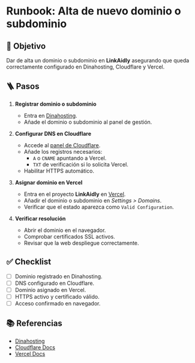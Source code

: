 


# Runbook: Alta de nuevo dominio o subdominio

## 🎯 Objetivo
Dar de alta un dominio o subdominio en **LinkAidly** asegurando que queda correctamente configurado en Dinahosting, Cloudflare y Vercel.

## 🪜 Pasos

1. **Registrar dominio o subdominio**
   - Entra en [Dinahosting](https://dinahosting.com/).
   - Añade el dominio o subdominio al panel de gestión.

2. **Configurar DNS en Cloudflare**
   - Accede al [panel de Cloudflare](https://dash.cloudflare.com/).
   - Añade los registros necesarios:
     - `A` o `CNAME` apuntando a Vercel.
     - `TXT` de verificación si lo solicita Vercel.
   - Habilitar HTTPS automático.

3. **Asignar dominio en Vercel**
   - Entra en el proyecto **LinkAidly** en [Vercel](https://vercel.com/).
   - Añadir el dominio o subdominio en *Settings > Domains*.
   - Verificar que el estado aparezca como `Valid Configuration`.

4. **Verificar resolución**
   - Abrir el dominio en el navegador.
   - Comprobar certificados SSL activos.
   - Revisar que la web despliegue correctamente.

## ✅ Checklist
- [ ] Dominio registrado en Dinahosting.
- [ ] DNS configurado en Cloudflare.
- [ ] Dominio asignado en Vercel.
- [ ] HTTPS activo y certificado válido.
- [ ] Acceso confirmado en navegador.

## 📚 Referencias
- [Dinahosting](https://dinahosting.com/)
- [Cloudflare Docs](https://developers.cloudflare.com/)
- [Vercel Docs](https://vercel.com/docs/concepts/projects/domains)